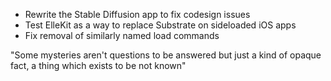 - Rewrite the Stable Diffusion app to fix codesign issues
- Test ElleKit as a way to replace Substrate on sideloaded iOS apps
- Fix removal of similarly named load commands

"Some mysteries aren't questions to be answered but just a kind of opaque fact, a thing which exists to be not known"
